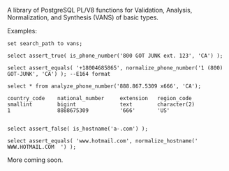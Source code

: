 A library of PostgreSQL PL/V8 functions for Validation, Analysis, Normalization, and Synthesis (VANS) of basic types.

Examples:

    set search_path to vans;

    select assert_true( is_phone_number('800 GOT JUNK ext. 123', 'CA') );

    select assert_equals( '+18004685865', normalize_phone_number('1 (800) GOT-JUNK', 'CA') ); --E164 format

    select * from analyze_phone_number('888.867.5309 x666', 'CA');

    country_code    national_number     extension   region_code
    smallint        bigint              text        character(2)
    1               8888675309          '666'       'US'


    select assert_false( is_hostname('a-.com') );

    select assert_equals( 'www.hotmail.com', normalize_hostname(' WWW.HOTMAIL.COM  ') );

More coming soon.
